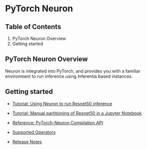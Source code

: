# PyTorch Neuron

## Table of Contents

1. PyTorch Neuron Overview
2. Getting started

## PyTorch Neuron Overview
Neuron is integrated into PyTorch, and provides you with a familiar environment to run inference using Inferentia based instances.

## Getting started 
* [Tutorial: Using Neuron to run Resnet50 inference](./tutorial-compile-infer.md)
* [Tutorial: Manual partitioning of Resnet50 in a Jupyter Notebook](./tutorial-manual-partitioning.md) 

* [Reference: PyTorch-Neuron Compilation API](./api-compilation-python-api.md)
* [Supported Operators](../../release-notes/neuron-cc-ops/neuron-cc-ops-pytorch.md)
* [Release Notes](../../release-notes/torch-neuron.md )
